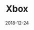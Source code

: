 ---
layout: site
title: "Xbox"
date: 2018-12-24
categories: [microsoft]
version: 4.4.7
major: 4
minor: 4
patch: 7
slug: xbox
link: https://account.xbox.com
submitter: ewaschenko
permalink: /sites/:slug
---